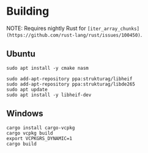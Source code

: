 # Building

NOTE: Requires nightly Rust for
`[iter_array_chunks](https://github.com/rust-lang/rust/issues/100450)`.

## Ubuntu

```
sudo apt install -y cmake nasm

sudo add-apt-repository ppa:strukturag/libheif
sudo add-apt-repository ppa:strukturag/libde265
sudo apt update
sudo apt install -y libheif-dev
```

## Windows

```
cargo install cargo-vcpkg
cargo vcpkg build
export VCPKGRS_DYNAMIC=1
cargo build
```
